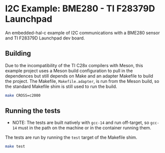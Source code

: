 # I2C Example: BME280 - TI F28379D Launchpad

An embedded-hal-c example of I2C communications with a BME280 sensor and TI
F28379D Launchpad dev board.

## Building

Due to the incompatibility of the TI C28x compilers with Meson, this example
project uses a Meson build configuration to pull in the dependences but still
depends on Make and an adapter Makefile to build the project. The Makefile,
`Makefile.adapter`, is run from the Meson build, so the standard Makefile shim
is still used to run the build.

```bash
make CROSS=c2000
```

## Running the tests

- NOTE: The tests are built natively with `gcc-14` and run off-target, so
  `gcc-14` must in the path on the machine or in the container running them.

The tests are run by running the `test` target of the Makefile shim.

```bash
make test
```
